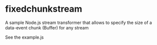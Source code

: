 # fixedchunkstream

A sample Node.js stream transformer that allows to specify the size of a data-event chunk (Buffer) for any stream

See the example.js
